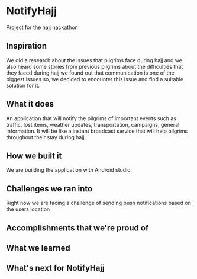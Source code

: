 # NotifyHajj
Project for the hajj hackathon

## Inspiration

We did a research about the issues that pilgrims face during hajj and we also heard some stories from previous pilgrims about the difficulties that they faced during hajj we found out that communication is one of the biggest issues so, we decided to encounter this issue and find a suitable solution for it. 

## What it does

An application that will notify the pilgrims of important events such as traffic, lost items, weather updates, transportation, campaigns, general information. It will be like a instant broadcast service that will help pilgrims throughout their stay during hajj. 

## How we built it
We are building the application with Android studio

## Challenges we ran into
Right now we are facing a challenge of sending push notifications based on the users location

## Accomplishments that we're proud of

## What we learned

## What's next for NotifyHajj
